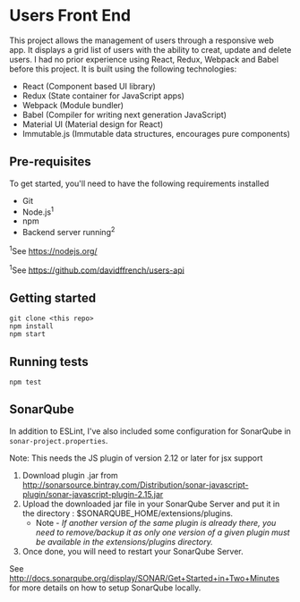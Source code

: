 # Users Front End

This project allows the management of users through a responsive web app. It displays a grid list of users with the ability to creat, update and delete users. I had no prior experience using React, Redux, Webpack and Babel before this project. It is built using the following technologies:
* React (Component based UI library)
* Redux (State container for JavaScript apps)
* Webpack (Module bundler)
* Babel (Compiler for writing next generation JavaScript)
* Material UI (Material design for React)
* Immutable.js (Immutable data structures, encourages pure components)

## Pre-requisites

To get started, you'll need to have the following requirements installed

- Git
- Node.js<sup>1</sup>
- npm
- Backend server running<sup>2</sup>

<sup>1</sup>See https://nodejs.org/

<sup>1</sup>See https://github.com/davidffrench/users-api

## Getting started
	
	git clone <this repo>
	npm install
	npm start

## Running tests

`npm test`

## SonarQube
In addition to ESLint, I've also included some configuration for SonarQube in `sonar-project.properties`.

Note: This needs the JS plugin of version 2.12 or later for jsx support
1. Download plugin .jar from http://sonarsource.bintray.com/Distribution/sonar-javascript-plugin/sonar-javascript-plugin-2.15.jar 
2. Upload the downloaded jar file in your SonarQube Server and put it in the directory : $SONARQUBE_HOME/extensions/plugins.
    * Note - *If another version of the same plugin is already there, you need to remove/backup it as only one version of a given plugin must be available in the extensions/plugins directory.*
3. Once done, you will need to restart your SonarQube Server.

See http://docs.sonarqube.org/display/SONAR/Get+Started+in+Two+Minutes for more details on how to setup SonarQube locally.